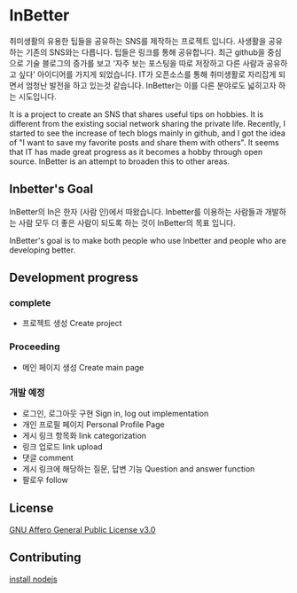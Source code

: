 # InBetter

취미생활의 유용한 팁들을 공유하는 SNS를 제작하는 프로젝트 입니다. 사생활을 공유하는 기존의 SNS와는 다릅니다. 팁들은 링크를 통해 공유합니다. 최근 github을 중심으로 기술 블로그의 증가를 보고 '자주 보는 포스팅을 따로 저장하고 다른 사람과 공유하고 싶다' 아이디어를 가지게 되었습니다. IT가 오픈소스를 통해 취미생활로 자리잡게 되면서 엄청난 발전을 하고 있는것 같습니다. InBetter는 이를 다른 분야로도 넓히고자 하는 시도입니다.


It is a project to create an SNS that shares useful tips on hobbies.
It is different from the existing social network sharing the private life. Recently, I started to see the increase of tech blogs mainly in github, and I got the idea of ​​"I want to save my favorite posts and share them with others". It seems that IT has made great progress as it becomes a hobby through open source.
InBetter is an attempt to broaden this to other areas.
## Inbetter's Goal

InBetter의 In은 한자 (사람 인)에서 따왔습니다. Inbetter를 이용하는 사람들과 개발하는 사람 모두 더 좋은 사람이 되도록 하는 것이 InBetter의 목표 입니다.

InBetter's goal is to make both people who use Inbetter and people who are developing better.

## Development progress

### complete

- 프로젝트 생성 Create project

### Proceeding

- 메인 페이지 생성 Create main page

### 개발 예정

- 로그인, 로그아웃 구현 Sign in, log out implementation
- 개인 프로필 페이지 Personal Profile Page
- 게시 링크 항목화 link categorization
- 링크 업로드 link upload
- 댓글 comment
- 게시 링크에 해당하는 질문, 답변 기능
Question and answer function
- 팔로우 follow

## License

[GNU Affero General Public License v3.0](https://github.com/gwnuysw/InBetter/blob/master/LICENSE)

## Contributing

[install nodejs](https://nodejs.org/ko/download/)
